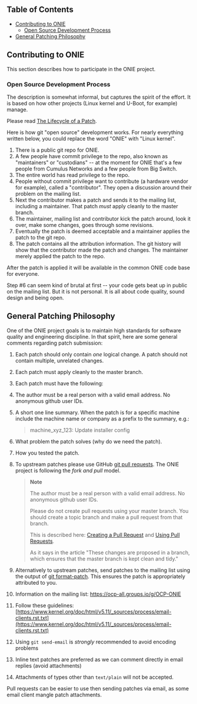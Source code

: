 <!---
   Copyright (C) 2014-2015 Curt Brune <curt@cumulusnetworks.com>
   Copyright (C) 2014 Pete Bratach <pete@cumulusnetworks.com>
   SPDX-License-Identifier:     GPL-2.0
-->

## Table of Contents

* [Contributing to ONIE](#contributing-to-onie)
  * [Open Source Development Process](#open-source-development-process)
* [General Patching Philosophy](#general-patching-philosophy)

## Contributing to ONIE

This section describes how to participate in the ONIE project.

### Open Source Development Process

The description is somewhat informal, but captures the spirit of the
effort. It is based on how other projects (Linux kernel and U-Boot,
for example) manage.

Please read
[The Lifecycle of a Patch](https://www.kernel.org/doc/html/latest/process/2.Process.html#the-lifecycle-of-a-patch).

Here is how git "open source" development works. For nearly everything
written below, you could replace the word "ONIE" with "Linux kernel".

1.  There is a public git repo for ONIE.
1.  A few people have commit privilege to the repo, also known as
    "maintainers" or "custodians" -- at the moment for ONIE that's a
    few people from Cumulus Networks and a few people from Big Switch.
1.  The entire world has read privilege to the repo.
1.  People without commit privilege want to contribute (a hardware
    vendor for example), called a "contributor". They open a
    discussion around their problem on the mailing list.
1.  Next the contributor makes a patch and sends it to the mailing
    list, including a maintainer.  That patch *must* apply cleanly
    to the master branch.
1.  The maintainer, mailing list and contributor kick the patch
    around, look it over, make some changes, goes through some
    revisions.
1.  Eventually the patch is deemed acceptable and a maintainer applies
    the patch to the git repo.
1.  The patch contains all the attribution information. The git
    history will show that the contributor made the patch and
    changes. The maintainer merely applied the patch to the repo.

After the patch is applied it will be available in the common ONIE
code base for everyone.

Step \#6 can seem kind of brutal at first -- your code gets beat up in
public on the mailing list. But it is not personal. It is all about
code quality, sound design and being open.

## General Patching Philosophy

One of the ONIE project goals is to maintain high standards for
software quality and engineering discipline. In that spirit, here are
some general comments regarding patch submission:

1.  Each patch should only contain *one* logical change. A patch
    should not contain multiple, unrelated changes.
1.  Each patch must apply cleanly to the master branch.
1.  Each patch must have the following:
  1.  The author must be a real person with a valid email address. No
      anonymous github user IDs.
  1.  A short one line summary. When the patch is for a specific
      machine include the machine name or company as a prefix to the
      summary, e.g.:
      > machine\_xyz\_123: Update installer config
  1.  What problem the patch solves (why do we need the patch).
  1.  How you tested the patch.

1.  To upstream patches please use GitHub
    [git pull requests](https://help.github.com/articles/using-pull-requests).
    The ONIE project is following the
    *fork and pull* model.

    > **Note**
    >
    > The author must be a real person with a valid email address. No anonymous github user IDs.
    >
    > Please do not create pull requests using your master branch. You should create a topic branch and make a pull request from that branch.
    >
    > This is described here: [Creating a Pull Request](https://help.github.com/articles/creating-a-pull-request/) and [Using Pull Requests](https://help.github.com/articles/using-pull-requests/).
    >
    > As it says in the article "These changes are proposed in a branch, which ensures that the master branch is kept clean and tidy."

1.  Alternatively to upstream patches, send patches to the mailing list using the
    output of
    [git format-patch](https://www.kernel.org/pub/software/scm/git/docs/git-format-patch.html). This
    ensures the patch is appropriately attributed to you.
  1.  Information on the mailing list: https://ocp-all.groups.io/g/OCP-ONIE
  1.  Follow these guidelines: [https://www.kernel.org/doc/html/v5.11/_sources/process/email-clients.rst.txt](https://www.kernel.org/doc/html/v5.11/_sources/process/email-clients.rst.txt)
  1.  Using `git send-email` is *strongly* recommended to avoid encoding problems
  1.  Inline text patches are preferred as we can comment directly in email replies (avoid attachments)
  1.  Attachments of types other than `text/plain` will not be accepted.

Pull requests can be easier to use then sending patches via email, as
some email client mangle patch attachments.
